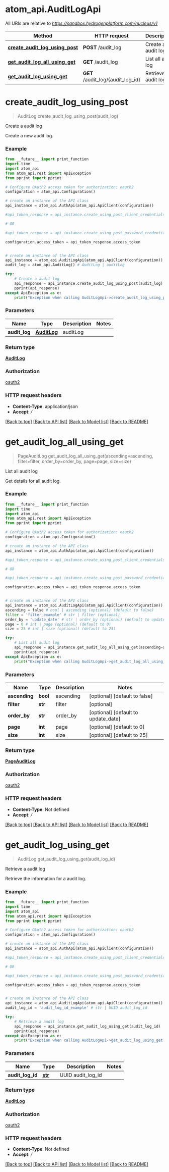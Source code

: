 # atom_api.AuditLogApi

All URIs are relative to *https://sandbox.hydrogenplatform.com/nucleus/v1*

Method | HTTP request | Description
------------- | ------------- | -------------
[**create_audit_log_using_post**](AuditLogApi.md#create_audit_log_using_post) | **POST** /audit_log | Create a audit log
[**get_audit_log_all_using_get**](AuditLogApi.md#get_audit_log_all_using_get) | **GET** /audit_log | List all audit log
[**get_audit_log_using_get**](AuditLogApi.md#get_audit_log_using_get) | **GET** /audit_log/{audit_log_id} | Retrieve a audit log


# **create_audit_log_using_post**
> AuditLog create_audit_log_using_post(audit_log)

Create a audit log

Create a new audit log.

### Example
```python
from __future__ import print_function
import time
import atom_api
from atom_api.rest import ApiException
from pprint import pprint

# Configure OAuth2 access token for authorization: oauth2
configuration = atom_api.Configuration()

# create an instance of the API class
api_instance = atom_api.AuthApi(atom_api.ApiClient(configuration))

#api_token_response = api_instance.create_using_post_client_credentials("client_id", "password")

# OR

#api_token_response = api_instance.create_using_post_password_credentials("client_id","password", "username", "secret" )

configuration.access_token = api_token_response.access_token


# create an instance of the API class
api_instance = atom_api.AuditLogApi(atom_api.ApiClient(configuration))
audit_log = atom_api.AuditLog() # AuditLog | auditLog

try:
    # Create a audit log
    api_response = api_instance.create_audit_log_using_post(audit_log)
    pprint(api_response)
except ApiException as e:
    print("Exception when calling AuditLogApi->create_audit_log_using_post: %s\n" % e)
```

### Parameters

Name | Type | Description  | Notes
------------- | ------------- | ------------- | -------------
 **audit_log** | [**AuditLog**](AuditLog.md)| auditLog | 

### Return type

[**AuditLog**](AuditLog.md)

### Authorization

[oauth2](../README.md#oauth2)

### HTTP request headers

 - **Content-Type**: application/json
 - **Accept**: */*

[[Back to top]](#) [[Back to API list]](../README.md#documentation-for-api-endpoints) [[Back to Model list]](../README.md#documentation-for-models) [[Back to README]](../README.md)

# **get_audit_log_all_using_get**
> PageAuditLog get_audit_log_all_using_get(ascending=ascending, filter=filter, order_by=order_by, page=page, size=size)

List all audit log

Get details for all audit log.

### Example
```python
from __future__ import print_function
import time
import atom_api
from atom_api.rest import ApiException
from pprint import pprint

# Configure OAuth2 access token for authorization: oauth2
configuration = atom_api.Configuration()

# create an instance of the API class
api_instance = atom_api.AuthApi(atom_api.ApiClient(configuration))

#api_token_response = api_instance.create_using_post_client_credentials("client_id", "password")

# OR

#api_token_response = api_instance.create_using_post_password_credentials("client_id","password", "username", "secret" )

configuration.access_token = api_token_response.access_token


# create an instance of the API class
api_instance = atom_api.AuditLogApi(atom_api.ApiClient(configuration))
ascending = false # bool | ascending (optional) (default to false)
filter = 'filter_example' # str | filter (optional)
order_by = 'update_date' # str | order_by (optional) (default to update_date)
page = 0 # int | page (optional) (default to 0)
size = 25 # int | size (optional) (default to 25)

try:
    # List all audit log
    api_response = api_instance.get_audit_log_all_using_get(ascending=ascending, filter=filter, order_by=order_by, page=page, size=size)
    pprint(api_response)
except ApiException as e:
    print("Exception when calling AuditLogApi->get_audit_log_all_using_get: %s\n" % e)
```

### Parameters

Name | Type | Description  | Notes
------------- | ------------- | ------------- | -------------
 **ascending** | **bool**| ascending | [optional] [default to false]
 **filter** | **str**| filter | [optional] 
 **order_by** | **str**| order_by | [optional] [default to update_date]
 **page** | **int**| page | [optional] [default to 0]
 **size** | **int**| size | [optional] [default to 25]

### Return type

[**PageAuditLog**](PageAuditLog.md)

### Authorization

[oauth2](../README.md#oauth2)

### HTTP request headers

 - **Content-Type**: Not defined
 - **Accept**: */*

[[Back to top]](#) [[Back to API list]](../README.md#documentation-for-api-endpoints) [[Back to Model list]](../README.md#documentation-for-models) [[Back to README]](../README.md)

# **get_audit_log_using_get**
> AuditLog get_audit_log_using_get(audit_log_id)

Retrieve a audit log

Retrieve the information for a audit log.

### Example
```python
from __future__ import print_function
import time
import atom_api
from atom_api.rest import ApiException
from pprint import pprint

# Configure OAuth2 access token for authorization: oauth2
configuration = atom_api.Configuration()

# create an instance of the API class
api_instance = atom_api.AuthApi(atom_api.ApiClient(configuration))

#api_token_response = api_instance.create_using_post_client_credentials("client_id", "password")

# OR

#api_token_response = api_instance.create_using_post_password_credentials("client_id","password", "username", "secret" )

configuration.access_token = api_token_response.access_token


# create an instance of the API class
api_instance = atom_api.AuditLogApi(atom_api.ApiClient(configuration))
audit_log_id = 'audit_log_id_example' # str | UUID audit_log_id

try:
    # Retrieve a audit log
    api_response = api_instance.get_audit_log_using_get(audit_log_id)
    pprint(api_response)
except ApiException as e:
    print("Exception when calling AuditLogApi->get_audit_log_using_get: %s\n" % e)
```

### Parameters

Name | Type | Description  | Notes
------------- | ------------- | ------------- | -------------
 **audit_log_id** | [**str**](.md)| UUID audit_log_id | 

### Return type

[**AuditLog**](AuditLog.md)

### Authorization

[oauth2](../README.md#oauth2)

### HTTP request headers

 - **Content-Type**: Not defined
 - **Accept**: */*

[[Back to top]](#) [[Back to API list]](../README.md#documentation-for-api-endpoints) [[Back to Model list]](../README.md#documentation-for-models) [[Back to README]](../README.md)

